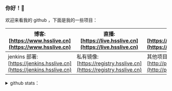 ### 你好！👋

欢迎来看我的 github ，下面是我的一些项目：

| 博客: [https://www.hsslive.cn](https://www.hsslive.cn)                 | 直播: [https://live.hsslive.cn](https://live.hsslive.cn)             | 远程控制: [https://desk.hsslive.cn](https://desk.hsslive.cn)     |
| ---------------------------------------------------------------------- | -------------------------------------------------------------------- | ---------------------------------------------------------------- |
| jenkins 部署: [https://jenkins.hsslive.cn](https://jenkins.hsslive.cn) | 私有镜像: [https://registry.hsslive.cn](https://registry.hsslive.cn) | 其他项目: [http://project.hsslive.cn](http://project.hsslive.cn) |

<details>
<summary>github stats：</summary>
  
<div>
<img height="180em" src="https://github-readme-stats-git-masterrstaa-rickstaa.vercel.app/api?username=galaxy-s10&show_icons=true" />
<img height="180em" src="https://github-readme-stats-git-masterrstaa-rickstaa.vercel.app/api/top-langs/?username=galaxy-s10&layout=compact" />
</div>

</details>
